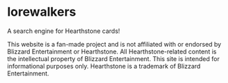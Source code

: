 # lorewalkers
A search engine for Hearthstone cards!


This website is a fan-made project and is not affiliated with or endorsed by Blizzard Entertainment or Hearthstone. All Hearthstone-related content is the intellectual property of Blizzard Entertainment. This site is intended for informational purposes only. Hearthstone is a trademark of Blizzard Entertainment.

